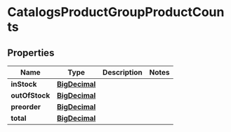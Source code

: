 

# CatalogsProductGroupProductCounts

## Properties

Name | Type | Description | Notes
------------ | ------------- | ------------- | -------------
**inStock** | [**BigDecimal**](BigDecimal.md) |  | 
**outOfStock** | [**BigDecimal**](BigDecimal.md) |  | 
**preorder** | [**BigDecimal**](BigDecimal.md) |  | 
**total** | [**BigDecimal**](BigDecimal.md) |  | 




